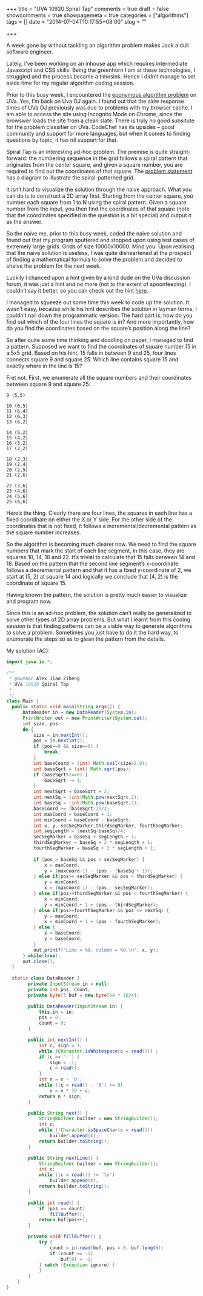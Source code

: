 +++
title = "UVA 10920 Spiral Tap"
comments = true
draft = false
showcomments = true
showpagemeta = true
categories = ["algorithms"]
tags = []
date = "2014-07-04T10:17:55+08:00"
slug = ""

+++

A week gone by without tackling an algorithm problem makes Jack a dull software engineer.

Lately, I’ve been working on an inhouse app which requires intermediate Javascript and CSS skills. Being the greenhorn I am at these technologies, I struggled and the process became a timesink. Hence I didn’t manage to set aside time for my regular algorithm coding session.

Prior to this busy week, I encountered the [eponymous algorithm problem](http://uva.onlinejudge.org/index.php?option=com_onlinejudge&Itemid=8&page=show_problem&problem=1861) on UVa. Yes, I’m back on Uva OJ again. I found out that the slow response times of UVa OJ previously was due to problems with my browser cache. I am able to access the site using Incognito Mode on Chrome, since the browswer loads the site from a clean slate. There is truly no good subsitute for the problem classifier on UVa. CodeChef has its upsides – good community and support for more languages, but when it comes to finding questions by topic, it has nil support for that.

Spiral Tap is an interesting ad-hoc problem. The premise is quite straight-forward: the numbering sequence in the grid follows a spiral pattern that originates from the center square, and given a square number, you are required to find out the coordinates of that square. The [problem statement](http://uva.onlinejudge.org/index.php?option=com_onlinejudge&Itemid=8&page=show_problem&problem=1861) has a diagram to illustrate the spiral-patterned grid.

It isn’t hard to visualize the solution through the naive approach. What you can do is to construct a 2D array first. Starting from the center square, you number each square from 1 to N using the spiral pattern. Given a square number from the input, you then find the coordinates of that square (note that the coordinates specified in the question is a bit special) and output it as the answer.

So the naive me, prior to this busy week, coded the naive solution and found out that my program sputtered and stopped upon using test cases of extremely large grids. Grids of size 10000x10000. Mind you. Upon realising that the naive solution is useless, I was quite disheartened at the prospect of finding a mathematical formula to solve the problem and decided to shelve the problem for the next week.

Luckily I chanced upon a hint given by a kind dude on the UVa discussion forum, it was just a hint and no more (not to the extent of spoonfeeding). I couldn’t say it better, so you can check out the hint [here](http://acm.uva.es/board/viewtopic.php?p=50676&sid=03fc5df83f88ad1a3077f6abddf28fcc#p50676).

I managed to squeeze out some time this week to code up the solution. It wasn’t easy, because while his hint describes the solution in layman terms, I couldn’t nail down the programmatic version. The hard part is, how do you find out which of the four lines the square is in? And more importantly, how do you find the coordinates based on the square’s position along the line?

So after quite some time thinking and doodling on paper, I managed to find a pattern. Supposed we want to find the coordinates of square number 15 in a 5x5 grid. Based on his hint, 15 falls in between 9 and 25, four lines connects square 9 and square 25. Which line contains square 15 and exactly where in the line is 15?

Fret not. First, we enumerate all the square numbers and their coordinates between square 9 and square 25:

	9 (5,5)

	10 (6,5)
	11 (6,4)
	12 (6,3)
	13 (6,2)

	14 (5,2)
	15 (4,2)
	16 (3,2)
	17 (2,2)

	18 (2,3)
	19 (2,4)
	20 (2,5)
	21 (2,6)

	22 (3,6)
	23 (4,6)
	24 (5,6)
	25 (6,6)

Here’s the thing. Clearly there are four lines, the squares in each line has a fixed coordinate on either the X or Y side. For the other side of the coordinates that is not fixed, it follows a incremental/decremental pattern as the square number increases.

So the algorithm is becoming much clearer now. We need to find the square numbers that mark the start of each line segment, in this case, they are squares 10, 14, 18 and 22. It’s trivial to calculate that 15 falls between 14 and 18. Based on the pattern that the second line segment’s x-coordinate follows a decremental pattern and that it has a fixed y-coordinate of 2, we start at (5, 2) at square 14 and logically we conclude that (4, 2) is the coordinate of square 15.

Having known the pattern, the solution is pretty much easier to visualize and program now.

Since this is an ad-hoc problem, the solution can’t really be generalized to solve other types of 2D array problems. But what I learnt from this coding session is that finding patterns can be a viable way to generate algorithms to solve a problem. Sometimes you just have to do it the hard way, to enumerate the steps so as to glean the pattern from the details.

My solution (AC):

```java
import java.io.*;

/**
 * @author Alex Jiao Ziheng
 * UVa 10920 Spiral Tap
 *
 */
class Main {
  public static void main(String args[]) {
      DataReader in = new DataReader(System.in);
      PrintWriter out = new PrintWriter(System.out);
      int size, pos;
      do {
          size = in.nextInt();
          pos = in.nextInt();
          if (pos==0 && size==0) {
              break;
          }
          int baseCoord = (int) Math.ceil(size/2.0);
          int baseSqrt = (int) Math.sqrt(pos);
          if (baseSqrt%2==0) {
              baseSqrt -= 1;
          }
          int nextSqrt = baseSqrt + 2;
          int nextSq = (int)Math.pow(nextSqrt,2);
          int baseSq = (int)Math.pow(baseSqrt,2);
          baseCoord += (baseSqrt-1)/2;
          int maxCoord = baseCoord + 1;
          int minCoord = baseCoord - baseSqrt;
          int x, y, secSegMarker,thirdSegMarker, fourthSegMarker;
          int segLength = (nextSq-baseSq)/4;
          secSegMarker = baseSq + segLength + 1;
          thirdSegMarker = baseSq + 2 * segLength + 1;
          fourthSegMarker = baseSq + 3 * segLength + 1;
          
          if (pos > baseSq && pos < secSegMarker) {
              x = maxCoord;
              y = (maxCoord-1) - (pos - (baseSq + 1));
          } else if(pos>= secSegMarker && pos < thirdSegMarker) {
              y = minCoord;
              x = (maxCoord-1) - (pos - secSegMarker);
          } else if(pos>=thirdSegMarker && pos < fourthSegMarker) {
              x = minCoord;
              y = minCoord + 1 + (pos - thirdSegMarker);
          } else if(pos>=fourthSegMarker && pos <= nextSq) {
              y = maxCoord;
              x = minCoord + 1 + (pos - fourthSegMarker);
          } else {
              x = baseCoord;
              y = baseCoord;
          }    
          out.printf("Line = %d, column = %d.\n", x, y);
      } while(true);
      out.close();
  }
  
  static class DataReader {
        private InputStream in = null;
        private int pos, count;
        private byte[] buf = new byte[64 * 1024];

        public DataReader(InputStream in) {
            this.in = in;
            pos = 0;
            count = 0;
        }

        public int nextInt() {
            int c, sign = 1;
            while (Character.isWhitespace(c = read())) ;
            if (c == '-') {
                sign = -1;
                c = read();
            }
            int n = c - '0';
            while ((c = read() - '0') >= 0)
                n = n * 10 + c;
            return n * sign;
        }

        public String next() {
            StringBuilder builder = new StringBuilder();
            int c;
            while (!Character.isSpaceChar(c = read()))
                builder.append(c);
            return builder.toString();
        }

        public String nextLine() {
            StringBuilder builder = new StringBuilder();
            int c;
            while ((c = read()) != '\n')
                builder.append(c);
            return builder.toString();
        }

        public int read() {
            if (pos == count)
                fillBuffer();
            return buf[pos++];
        }

        private void fillBuffer() {
            try {
                count = in.read(buf, pos = 0, buf.length);
                if (count == -1)
                    buf[0] = -1;
            } catch (Exception ignore) {
            }
        }
    }
}
```
